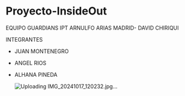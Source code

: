 # Proyecto-InsideOut

EQUIPO GUARDIANS IPT ARNULFO ARIAS MADRID- DAVID CHIRIQUI

INTEGRANTES
- JUAN MONTENEGRO
- ANGEL RIOS
- ALHANA PINEDA

  ![Uploading IMG_20241017_120232.jpg…]()
